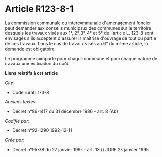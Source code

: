 # Article R123-8-1

La commission communale ou intercommunale d'aménagement foncier peut demander aux conseils municipaux des communes sur le
territoire desquels les travaux visés aux 1°, 2°, 3°, 4° et 5° de l'article L. 123-8 sont envisagés s'ils acceptent d'assurer
la maîtrise d'ouvrage de tout ou partie de ces travaux. Dans le cas de travaux visés au 6° du même article, la demande est
obligatoire.

Le programme comporte pour chaque commune et pour chaque nature de travaux une estimation du coût.

**Liens relatifs à cet article**

_Cite_:

  - Code rural L123-8

_Anciens textes_:

  - Décret n°86-1417 du 31 décembre 1986 - art. 8 (Ab)

_Codifié par_:

  - Décret n°92-1290 1992-12-11

_Créé par_:

  - Décret n°95-88 du 27 janvier 1995 - art. 13 () JORF 28 janvier 1995
